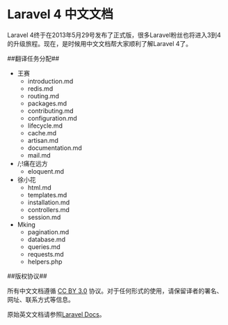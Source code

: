Laravel 4 中文文档
====

Laravel 4终于在2013年5月29号发布了正式版，很多Laravel粉丝也将进入3到4的升级旅程。现在，是时候用中文文档帮大家顺利了解Laravel 4了。

##翻译任务分配##

- 王赛
    - introduction.md
    - redis.md
    - routing.md
    - packages.md
    - contributing.md
    - configuration.md
    - lifecycle.md
    - cache.md
    - artisan.md
    - documentation.md
    - mail.md
- /;!痛在远方
    - eloquent.md
- 徐小花
    - html.md
    - templates.md
    - installation.md
    - controllers.md
    - session.md
- Mking
    - pagination.md
    - database.md
    - queries.md
    - requests.md
    - helpers.php


##版权协议##

所有中文文档遵循 [CC BY 3.0](http://creativecommons.org/licenses/by/3.0/) 协议。对于任何形式的使用，请保留译者的署名、网址、联系方式等信息。

原始英文文档请参照[Laravel Docs](https://github.com/laravel/docs)。


